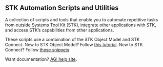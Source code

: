 ## STK Automation Scripts and Utilities

A collection of scripts and tools that enable you to automate repetitive tasks from outside Systems Tool Kit (STK), integrate other applications with STK, and access STK’s capabilities from other applications.

These scripts use a combination of the STK Object Model and STK Connect.  New to STK Object Model? Follow [this tutorial](https://help.agi.com/stkdevkit/index.htm#stkObjects/ObjectModelTutorial.html). New to STK Connect? Follow [these snippets](https://help.agi.com/stkdevkit/index.htm#../Subsystems/connect/Content/connectCodeSamples.htm)

Want documentation? [AGI help site](https://help.agi.com/stkdevkit).
